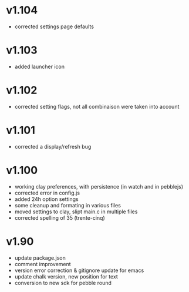
# v1.104
   * corrected settings page defaults

# v1.103
   * added launcher icon
   
# v1.102
   * corrected setting flags, not all combinaison were taken into account
   
# v1.101
   * corrected a display/refresh bug

# v1.100
   * working clay preferences, with persistence (in watch and in pebblejs)
   * corrected error in config.js
   * added 24h option settings
   * some cleanup and formating in various files
   * moved settings to clay, slipt main.c in multiple files
   * corrected spelling of 35 (trente-cinq)

# v1.90
   * update package.json
   * comment improvement
   * version error correction & gitignore update for emacs
   * update chalk version, new position for text
   * conversion to new sdk for pebble round

